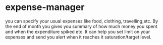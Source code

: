 # expense-manager
you can specify your usual expenses like food, clothing, travelling,etc. By the end of month you gives you summary of how much money you spent and when the expenditure spiked etc. It can help you set limit on your expenses and send you alert when it reaches it saturation/target level. 
